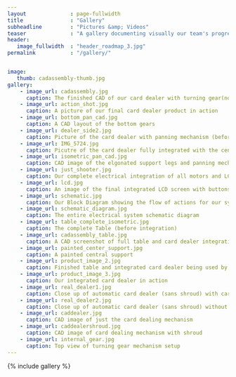 ```yaml
---
layout              : page-fullwidth
title               : "Gallery"
subheadline         : "Pictures &amp; Videos"
teaser              : "A gallery documenting visually our team's progress, from whiteboard sketches to prototypes."
header:
   image_fullwidth  : "header_roadmap_3.jpg"
permalink           : "/gallery/"


image:
   thumb: cadassembly-thumb.jpg
gallery:
    - image_url: cadassembly.jpg
      caption: The finished CAD of our card dealer with turning gear(not integrated into table)
    - image_url: action_shot.jpg
      caption: A picture of our final card dealer product in action  
    - image_url: bottom_pan_cad.jpg
      caption: A CAD layout of the bottom gears
    - image_url: dealer_side2.jpg
      caption: Picture of the card dealer with panning mechanism (before shroud)
    - image_url: IMG_5724.jpg
      caption: Picutre of the card dealer fully integrated with the central column
    - image_url: isometric_pan_cad.jpg
      caption: CAD image of the elgonated support legs and panning mechanism
    - image_url: just_shooter.jpg
      caption: Our complete electrical integration of all motors and LCD Screen
    - image_url: lcd.jpg
      caption: An image of the final integrated LCD screen with buttons into the shroud   
    - image_url: schematic.jpg
      caption: Our Block Diagram showing the flow of actions for our system
    - image_url: schematic_diagram.jpg
      caption: The entire electrical system schematic diagram
    - image_url: table_complete_isometric.jpg
      caption: The complete Table (before integration)
    - image_url: cadassembly_table.jpg
      caption: A CAD screenshot of full table and card dealer integration
    - image_url: painted_center_support.jpg
      caption: A painted central support
    - image_url: product_image_2.jpg
      caption: Finished table and integrated card dealer being used by team members
    - image_url: product_image_3.jpg
      caption: Our integrated card dealer in action
    - image_url: real_dealer1.jpg
      caption: Close up of automatic card dealer (sans shroud) with cards
    - image_url: real_dealer2.jpg
      caption: Close up of automatic card dealer (sans shroud) without cards
    - image_url: caddealer.jpg  
      caption: CAD image of just the card dealing mechanism 
    - image_url: caddealershroud.jpg
      caption: CAD image of card dealing mechanism with shroud
    - image_url: internal_gear.jpg
      caption: Top view of turning gear mechanism setup
---
```



{% include gallery %}


